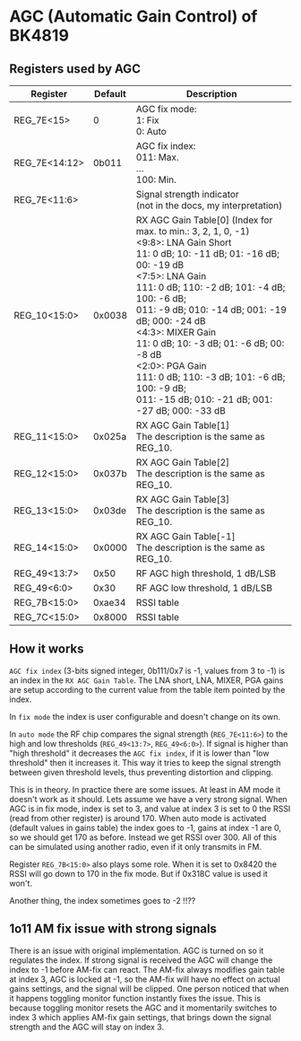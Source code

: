 # AGC (Automatic Gain Control) of BK4819

## Registers used by AGC

| Register | Default | Description |
|---|---|---|
| REG_7E<15> | 0 | AGC fix mode:<br>1: Fix<br>0: Auto |
| REG_7E<14:12> | 0b011 | AGC fix index:<br>011: Max.<br>…<br>100: Min. |
| REG_7E<11:6> |  | Signal strength indicator<br>(not in the docs, my interpretation) |
| REG_10<15:0> | 0x0038 | RX AGC Gain Table[0] (Index for max. to min.: 3, 2, 1, 0, -1)<br><9:8>: LNA Gain Short<br>11: 0 dB; 10: -11 dB; 01: -16 dB; 00: -19 dB<br><7:5>: LNA Gain<br>111: 0 dB; 110: -2 dB; 101: -4 dB; 100: -6 dB;<br>011: -9 dB; 010: -14 dB; 001: -19 dB; 000: -24 dB<br><4:3>: MIXER Gain<br>11: 0 dB; 10: -3 dB; 01: -6 dB; 00: -8 dB<br><2:0>: PGA Gain<br>111: 0 dB; 110: -3 dB; 101: -6 dB; 100: -9 dB;<br>011: -15 dB; 010: -21 dB; 001: -27 dB; 000: -33 dB |
| REG_11<15:0> | 0x025a | RX AGC Gain Table[1]<br>The description is the same as REG_10. |
| REG_12<15:0> | 0x037b | RX AGC Gain Table[2]<br>The description is the same as REG_10. |
| REG_13<15:0> | 0x03de | RX AGC Gain Table[3]<br>The description is the same as REG_10. |
| REG_14<15:0> | 0x0000 | RX AGC Gain Table[-1]<br>The description is the same as REG_10. |
| REG_49<13:7> | 0x50 | RF AGC high threshold, 1 dB/LSB |
| REG_49<6:0> | 0x30 | RF AGC low threshold, 1 dB/LSB |
| REG_7B<15:0> | 0xae34 | RSSI table |
| REG_7C<15:0> | 0x8000 | RSSI table |

## How it works

`AGC fix index` (3-bits signed integer, 0b111/0x7 is -1, values from 3 to -1) is an index in the `RX AGC Gain Table`. The LNA short, LNA, MIXER, PGA gains are setup according to the current value from the table item pointed by the index.

In `fix mode` the index is user configurable and doesn't change on its own.

In `auto mode` the RF chip compares the signal strength (`REG_7E<11:6>`) to the high and low thresholds (`REG_49<13:7>`, `REG_49<6:0>`). If signal is higher than "high threshold" it decreases the `AGC fix index`, if it is lower than "low threshold" then it increases it. This way it tries to keep the signal strength between given threshold levels, thus preventing distortion and clipping.

This is in theory. In practice there are some issues. At least in AM mode it doesn't work as it should. Lets assume we have a very strong signal. When AGC is in fix mode, index is set to 3, and value at index 3 is set to 0 the RSSI (read from other register) is around 170. When auto mode is activated (default values in gains table) the index goes to -1, gains at index -1 are 0, so we should get 170 as before. Instead we get RSSI over 300. All of this can be simulated using another radio, even if it only transmits in FM.

Register `REG_7B<15:0>` also plays some role. When it is set to 0x8420 the RSSI will go down to 170 in the fix mode. But if 0x318C value is used it won't.

Another thing, the index sometimes goes to -2 !!??

## 1o11 AM fix issue with strong signals

There is an issue with original implementation. AGC is turned on so it regulates the index. If strong signal is received the AGC will change the index to -1 before AM-fix can react. The AM-fix always modifies gain table at index 3, AGC is locked at -1, so the AM-fix will have no effect on actual gains settings, and the signal will be clipped. One person noticed that when it happens toggling monitor function instantly fixes the issue. This is because toggling monitor resets the AGC and it momentarily switches to index 3 which applies AM-fix gain settings, that brings down the signal strength and the AGC will stay on index 3.